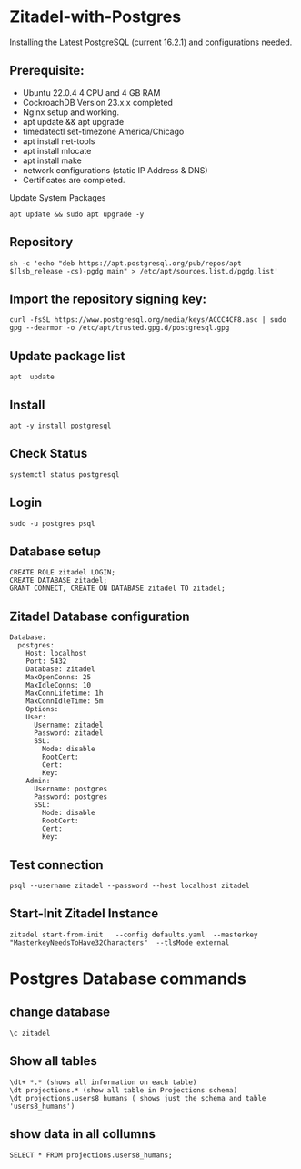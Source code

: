# Zitadel-with-Postgres

Installing the Latest PostgreSQL (current 16.2.1) and configurations needed.

## Prerequisite:

 * Ubuntu 22.0.4   4 CPU and 4 GB RAM
 * CockroachDB Version 23.x.x completed
 * Nginx setup and working.
 * apt update && apt upgrade
 * timedatectl set-timezone America/Chicago
 * apt install net-tools
 * apt install mlocate
 * apt install make
 * network configurations (static IP Address & DNS)
 * Certificates are completed.

Update System Packages

```
apt update && sudo apt upgrade -y
```

## Repository  

```
sh -c 'echo "deb https://apt.postgresql.org/pub/repos/apt $(lsb_release -cs)-pgdg main" > /etc/apt/sources.list.d/pgdg.list'
```

## Import the repository signing key:

```
curl -fsSL https://www.postgresql.org/media/keys/ACCC4CF8.asc | sudo gpg --dearmor -o /etc/apt/trusted.gpg.d/postgresql.gpg
```

## Update package list

```
apt  update
```

## Install

```
apt -y install postgresql
```

## Check Status 

```
systemctl status postgresql
```

## Login

```
sudo -u postgres psql
```

## Database setup 

```
CREATE ROLE zitadel LOGIN;
CREATE DATABASE zitadel;
GRANT CONNECT, CREATE ON DATABASE zitadel TO zitadel;
```

## Zitadel Database configuration

```
Database:
  postgres:
    Host: localhost
    Port: 5432
    Database: zitadel
    MaxOpenConns: 25
    MaxIdleConns: 10
    MaxConnLifetime: 1h
    MaxConnIdleTime: 5m
    Options:
    User:
      Username: zitadel
      Password: zitadel
      SSL:
        Mode: disable
        RootCert:
        Cert:
        Key:
    Admin:
      Username: postgres
      Password: postgres
      SSL:
        Mode: disable
        RootCert:
        Cert:
        Key:
```
## Test connection

```
psql --username zitadel --password --host localhost zitadel
```

## Start-Init Zitadel Instance

```
zitadel start-from-init   --config defaults.yaml  --masterkey "MasterkeyNeedsToHave32Characters"  --tlsMode external
```

#  Postgres Database commands

## change database
```
\c zitadel
```
## Show all tables 
```
\dt+ *.* (shows all information on each table)
\dt projections.* (show all table in Projections schema)
\dt projections.users8_humans ( shows just the schema and table 'users8_humans')
```
## show data in all collumns
```
SELECT * FROM projections.users8_humans;
```




